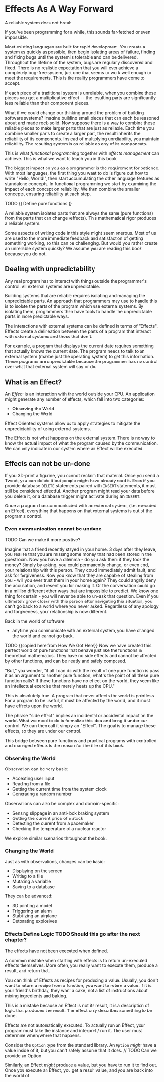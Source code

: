 # Effects As A Way Forward

A reliable system does not break.

If you've been programming for a while, this sounds far-fetched or even impossible.

Most existing languages are built for rapid development.
You create a system as quickly as possible,
  then begin isolating areas of failure,
  finding and fixing bugs until the system is tolerable and can be delivered.
Throughout the lifetime of the system,
  bugs are regularly discovered and fixed.
There is no realistic expectation that you will ever achieve a completely bug-free system,
  just one that seems to work well enough to meet the requirements.
This is the reality programmers have come to accept.

If each piece of a traditional system is unreliable, 
  when you combine these pieces you get a multiplicative effect 
  -- the resulting parts are significantly less reliable than their component pieces.

What if we could change our thinking around the problem of building software systems?
Imagine building small pieces that can each be reasoned about and made rock-solid.
Now suppose there is a way to combine these reliable pieces to make larger parts that are just as reliable.
Each time you combine smaller parts to create a larger part, the result inherits the reliability of its components.
Instead of multiplying unreliability, you maintain reliability.
The resulting system is as reliable as any of its components.

This is what *functional programming* together with *effects management* can achieve.
This is what we want to teach you in this book.

The biggest impact on you as a programmer is the requirement for patience.
With most languages,
  the first thing you want to do is figure out how to write "Hello, World!",
  then start accumulating the other language features as standalone concepts.
In functional programming we start by examining the impact of each concept on reliability.
We then combine the smaller concepts, ensuring reliability at each step.

TODO {{  Define pure functions }}

A reliable system isolates parts that are always the same 
  (pure functions) 
  from the parts that can change 
  (effects).
This mathematical rigor produces a reliable system.

Some aspects of writing code in this style might seem onerous.
Most of us are used to the more immediate feedback and satisfaction of getting something working,
  so this can be challenging.
But would you rather create an unreliable system quickly?
We assume you are reading this book because you do not.

## Dealing with unpredictability

Any real program has to interact with things outside the programmer's control.
All external systems are unpredictable.

Building systems that are reliable requires isolating and managing the unpredictable parts.
An approach that programmers may use to handle this is to isolate the parts of the program which use external systems.
By isolating them,
  programmers then have tools to handle the unpredictable parts in more predictable ways.

The interactions with external systems can be defined in terms of "Effects".
Effects create a delineation between the parts of a program that interact with external systems and those that don't.

For example, a program that displays the current date requires something that actually knows the current date.
The program needs to talk to an external system 
  (maybe just the operating system)
  to get this information.
These programs are unpredictable because the programmer has no control over what that external system will say or do.

## What is an Effect?

An *Effect* is an interaction with the world outside your CPU.
An application might generate any number of effects, which fall into two categories:

- Observing the World
- Changing the World

Effect Oriented systems allow us to apply strategies to mitigate the unpredictability of using external systems.

The Effect is not what happens on the external system.
There is no way to know the actual impact of what the program caused by the communication.
We can only indicate in our system where an Effect will be executed.

## Effects can not be un-done

If you 3D-print a figurine, you cannot reclaim that material.
Once you send a Tweet, you can delete it but people might have already read it.
Even if you provide database `DELETE` statements paired with `INSERT` statements, it must still be considered effectful.
Another program might read your data before you delete it,
or a database trigger might activate during an `INSERT`.


Once a program has communicated with an external system, 
  (i.e. executed an Effect),
  everything that happens on that external systems is out of the program's control.

### Even communication cannot be undone
TODO Can we make it more positive?

Imagine that a friend recently stayed in your home.
3 days after they leave,
  you realize that you are missing some money that had been stored in the guestroom.
Now you have a dilemma -
  do you ask them if they took the money?
Simply by asking,
  you could permanently change, 
    or even end, 
    your relationship with this person.
They could immediately admit fault,
  and ask for forgiveness.
Now you know that they are capable of stealing from you -
  will you ever trust them in your home again?
They could angrily deny the accusation,
  and resent you for making it.
Or the conversation could go in a million different other ways that are impossible to predict.
We know one thing for certain - 
  you will never be able to un-ask that question.
Even if you ultimately grow closer with this person after navigating this situation,
  you can't go back to a world where you never asked. 
Regardless of any apology and forgiveness, 
  your relationship is now different.

Back in the world of software 
  - anytime you communicate with an external system,
  you have changed the world and cannot go back.

TODO {{copied here from How We Got Here}}
Now we have created this perfect world of pure functions that behave just like the functions in theoretical mathematics.
They have no side effects and cannot be affected by other functions, and can be neatly and safely composed.

"But," you wonder, "if all I can do with the result of one pure function is pass it as an argument to another pure function, what's the point of all these pure function calls?
If these functions have no effect on the world, they seem like an intellectual exercise that merely heats up the CPU."

This is absolutely true.
A program that never affects the world is pointless.
For a program to be useful, it must be affected by the world, and it must have effects upon the world.

The phrase "side effect" implies an incidental or accidental impact on the world.
What we need to do is formalize this idea and bring it under our control.
We can then call it simply an "Effect".
The goal is to manage these effects, so they are under our control.

This bridge between pure functions and practical programs with controlled and managed effects is the reason for the title of this book.


### Observing the World

Observation can be very basic:

- Accepting user input
- Reading from a file
- Getting the current time from the system clock
- Generating a random number

Observations can also be complex and domain-specific:

- Sensing slippage in an anti-lock braking system
- Getting the current price of a stock
- Detecting the current from a pacemaker
- Checking the temperature of a nuclear reactor

We explore similar scenarios throughout the book.

### Changing the World

Just as with observations, changes can be basic:

- Displaying on the screen
- Writing to a file
- Mutating a variable
- Saving to a database

They can be advanced:

- 3D printing a model
- Triggering an alarm
- Stabilizing an airplane
- Detonating explosives

### Effects Define Logic TODO Should this go after the next chapter?

The effects have not been executed when defined.

A common mistake when starting with effects is to return un-executed effects themselves.
More often, you really want to execute them, produce a result, and return that.

You can think of Effects as recipes for producing a value.
Usually, you don't want to return a recipe from a function, you want to return a value.
If it is your friend's birthday, they want a cake, not a list of instructions about mixing ingredients and baking.

This is a mistake because an Effect is not its result, it is a description of logic that produces the result.
The effect only describes something *to be* done.

Effects are not automatically executed.
To actually run an Effect, your program must take the instance and interpret / run it.
The user must determine when/where that happens.

Consider the `Option` type from the standard library.
An `Option` _might_ have a value inside of it, but you can't safely assume that it does.
// TODO Can we provide an Option

Similarly, an Effect _might_ produce a value, but you have to run it to find out.
Once you execute an Effect, you get a result value, and you are back into the world of 